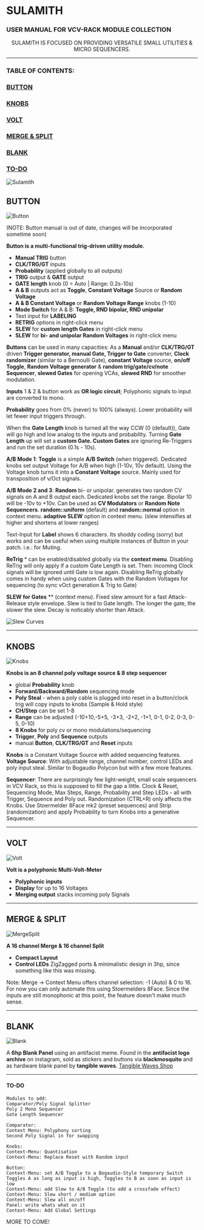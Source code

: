 # SULAMITH
### USER MANUAL FOR VCV-RACK MODULE COLLECTION
<p style="text-align: center;"> SULAMITH IS FOCUSED ON PROVIDING VERSATILE SMALL UTILITIES & MICRO SEQUENCERS.</p>

------------
### TABLE OF CONTENTS:
### [BUTTON](#button)
### [KNOBS](#knobs)
### [VOLT](#volt)
### [MERGE \& SPLIT](#merge--split)
### [BLANK](#blank)

### [TO-DO](#to-do)

![Sulamith](https://github.com/JohannAsbjoernson/Sulamith/blob/main/manual/SulamithOverview.jpg "Sulamith")

## BUTTON
![Button](https://github.com/JohannAsbjoernson/Sulamith/blob/main/manual/001%20Button.jpg "Button")

(NOTE: Button manual is out of date, changes will be incorporated sometime soon)

**Button is a multi-functional trig-driven utility module.**
- **Manual TRIG** button
- **CLK/TRG/GT** inputs
- **Probability** (applied globally to all outputs)
- **TRIG** output & **GATE** output
- **GATE length** knob (0 = Auto | Range: 0.2s-10s)
- **A & B** outputs act as **Toggle**, **Constant Voltage** Source or **Random Voltage**
- **A & B Constant Voltage** or **Random Voltage Range** knobs (1-10)
- **Mode Switch** for A & B: **Toggle, RND bipolar, RND unipolar**
- Text input for **LABELING**
- **RETRIG** options in right-click menu
- **SLEW** for **custom length Gates** in right-click menu
- **SLEW** for **bi- and unipolar Random Voltages** in right-click menu

**Buttons** can be used in many capacities:
As a **Manual** and/or **CLK/TRG/GT** driven **Trigger generator, manual Gate, Trigger to Gate** converter, **Clock randomizer** (similar to a Bernoulli Gate), **constant Voltage** source, **on/off Toggle**, **Random Voltage generator** & **random trig/gate/cv/note Sequencer**, **slewed Gates** for opening VCAs, **slewed RND** for smoother modulation.

**Inputs** 1 & 2 & button work as **OR logic circuit**;
Polyphonic signals to input are converted to mono.

**Probability** goes from 0% (never) to 100% (always).
Lower probability will let fewer input triggers through.

When the **Gate Length** knob is turned all the way CCW (0 (default)), Gate will go high and low analog to the inputs and probability.
Turning **Gate Length** up will set a **custom Gate. Custom Gates** are ignoring Re-Triggers and run the set duration (0.1s - 10s).

**A/B Mode 1**:
**Toggle** is a simple **A/B Switch** (when triggered). Dedicated knobs set output Voltage for A/B when high (1-10v, 10v default).
Using the Voltage knob turns it into a **Constant Voltage** source. Mainly used for transposition of v/Oct signals.

**A/B Mode 2 and 3**:
**Random** bi- or unipolar.
generates two random CV signals on A and B output each. Dedicated knobs set the range. Bipolar 10 will be -10v to +10v.
Can be used as **CV Modulators** or **Random Note Sequencers**.
**random::uniform** (default) and **random::normal** option in context menu.
**adaptive SLEW** option in context menu. (slew intensifies at higher and shortens at lower ranges)

Text-Input for **Label** shows 6 characters. Its shoddy coding (sorry) but works and can be useful when using multiple instances of Button in your patch. i.e.: for Muting.

**ReTrig** * can be enabled/disabled globally via the **context menu**. Disabling ReTrig will only apply if a custom Gate Length is set. Then: incoming Clock signals will be ignored until Gate is low again. Disabling ReTrig globally comes in handy when using custom Gates with the Random Voltages for sequencing (to sync vOct generation & Trig to Gate)

**SLEW for Gates** ** (context menu).  Fixed slew amount for a fast Attack-Release style envelope. Slew is tied to Gate length. The longer the gate, the slower the slew. Decay is noticably shorter than Attack.

![Slew Curves](https://github.com/JohannAsbjoernson/Sulamith/blob/main/manual/002%20Button.jpg "Slew Curves")

------------
## KNOBS
![Knobs](https://github.com/JohannAsbjoernson/Sulamith/blob/main/manual/003%20Knobs.jpg "Knobs")

**Knobs is an 8 channel poly voltage source & 8 step sequencer**
-  global **Probability** knob
- **Forward/Backward/Random** sequencing mode
- **Poly Steal** - when a poly cable is plugged into reset in a button/clock trig will copy inputs to knobs (Sample & Hold style)
- **CH/Step** can be set 1-8
- **Range** can be adjusted (-10+10,-5+5, -3+3, -2+2, -1+1, 0-1, 0-2, 0-3, 0-5, 0-10)
- **8 Knobs** for poly cv or mono modulations/sequencing
- **Trigger**, **Poly** and **Sequence** outputs
- manual **Button**, **CLK/TRG/GT** and **Reset** inputs

**Knobs** is a Constant Voltage Source with added sequencing features.
**Voltage Source**:
With adjustable range, channel number, control LEDs and poly input steal.
Similar to Bogaudio Polycon but with a few more features.

**Sequencer**:
There are surprisingly few light-weight, small scale sequencers in VCV Rack, so this is supposed to fill the gap a little.
Clock & Reset, Sequencing Mode, Max Steps, Range, Probability and Step LEDs - all with Trigger, Sequence and Poly out.
Randomization (CTRL+R) only affects the Knobs.
Use Stoermelder 8Face mk2 (preset sequences) and Strip (randomization) and apply Probability to turn Knobs into a generative Sequencer.

------------
## VOLT
![Volt](https://github.com/JohannAsbjoernson/Sulamith/blob/main/manual/004%20Volt.jpg "Volt")

**Volt is a polyphonic Multi-Volt-Meter**
- **Polyphonic inputs**
- **Display** for up to 16 Voltages
- **Merging output** stacks incoming poly Signals

------------
## MERGE & SPLIT
![MergeSplit](https://github.com/JohannAsbjoernson/Sulamith/blob/main/manual/005%20MergeSplit.jpg "MergeSplit")

**A 16 channel Merge & 16 channel Split**
- **Compact Layout**
- **Control LEDs**
ZigZagged ports & minimalistic design in 3hp, since something like this was missing.

Note: Merge -> Context Menu offers channel selection: -1 (Auto) & 0 to 16. For now you can only automate this using Stoermelders 8Face.
Since the inputs are still monophonic at this point, the feature doesn't make much sense.

------------
## BLANK
![Blank](https://github.com/JohannAsbjoernson/Sulamith/blob/main/manual/006%20Blank.jpg "Blank")

A **6hp Blank Panel** using an antifacist meme.
Found in the **antifacist logo archive** on instagram, sold as stickers and buttons via **blackmosquito** and as hardware blank panel by **tangible waves**.
[Tangible Waves Shop](https://www.tangiblewaves.com/store/p228/Blank_module_2U_%22MODULAR_ANTIFA%22.html "Tangible Waves")


------------

#### TO-DO
	Modules to add:
	Comparator/Poly Signal Splitter
	Poly 2 Mono Sequencer
	Gate Length Sequencer

	Comparator:
	Context Menu: Polyphony sorting
	Second Poly Signal in for swapping

	Knobs:
	Context-Menu: Quantisation
	Context-Menu: Replace Reset with Random input

	Button:
	Context-Menu: set A/B Toggle to a Bogaudio-Style temporary Switch Toggles A as long as input is high, Toggles to B as soon as input is low
	Context-Menu: add Slew to A/B Toggle (to add a crossfade effect)
	Context-Menu: Slew short / medium option
	Context-Menu: Slew all on/off
	Panel: write whats what on it
	Context-Menu: Add Global Settings

MORE TO COME!
